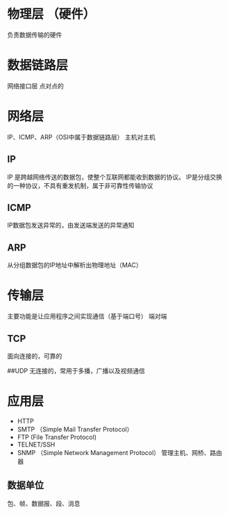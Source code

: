 
# 物理层 （硬件）
负责数据传输的硬件

# 数据链路层
网络接口层
点对点的

# 网络层
IP、ICMP、ARP（OSI中属于数据链路层）
主机对主机

## IP
IP 是跨越网络传送的数据包，使整个互联网都能收到数据的协议。
IP是分组交换的一种协议，不具有重发机制，属于非可靠性传输协议


## ICMP
IP数据包发送异常的，由发送端发送的异常通知

## ARP
从分组数据包的IP地址中解析出物理地址（MAC）

# 传输层
主要功能是让应用程序之间实现通信（基于端口号）
端对端

## TCP
面向连接的，可靠的

##UDP
无连接的，常用于多播，广播以及视频通信

# 应用层
- HTTP
- SMTP （Simple Mail Transfer Protocol）
- FTP   (File Transfer Protocol)
- TELNET/SSH
- SNMP （Simple Network Management Protocol） 管理主机、网桥、路由器

## 数据单位
包、帧、数据报、段、消息


